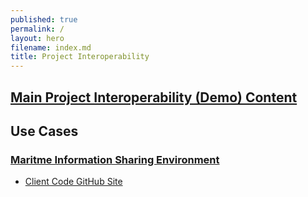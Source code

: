 ```yaml
---
published: true
permalink: /
layout: hero
filename: index.md
title: Project Interoperability
---
```


## [Main Project Interoperability (Demo) Content](http://pi.ida.org/)

## Use Cases

### [Maritme Information Sharing Environment](https://mise.mda.gov/)

* [Client Code GitHub Site](http://github.com/ida-org/mise-demo/)